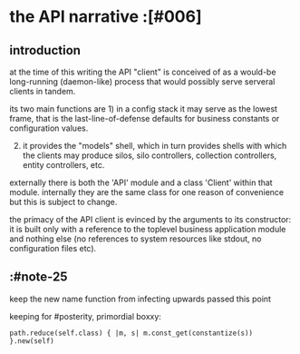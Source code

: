 # the API narrative :[#006]

## introduction

at the time of this writing the API "client" is conceived of as a
would-be long-running (daemon-like) process that would possibly serve
serveral clients in tandem.

its two main functions are 1) in a config stack it may serve as the
lowest frame, that is the last-line-of-defense defaults for business
constants or configuration values.

2) it provides the "models" shell, which in turn provides shells with
which the clients may produce silos, silo controllers, collection
controllers, entity controllers, etc.

externally there is both the 'API' module and a class 'Client' within
that module. internally they are the same class for one reason of
convenience but this is subject to change.


the primacy of the API client is evinced by the arguments to its
constructor: it is built only with a reference to the toplevel business
application module and nothing else (no references to system resources
like stdout, no configuration files etc).




## :#note-25

keep the new name function from infecting upwards passed this point



keeping for #posterity, primordial boxxy:

    path.reduce(self.class) { |m, s| m.const_get(constantize(s)) }.new(self)
